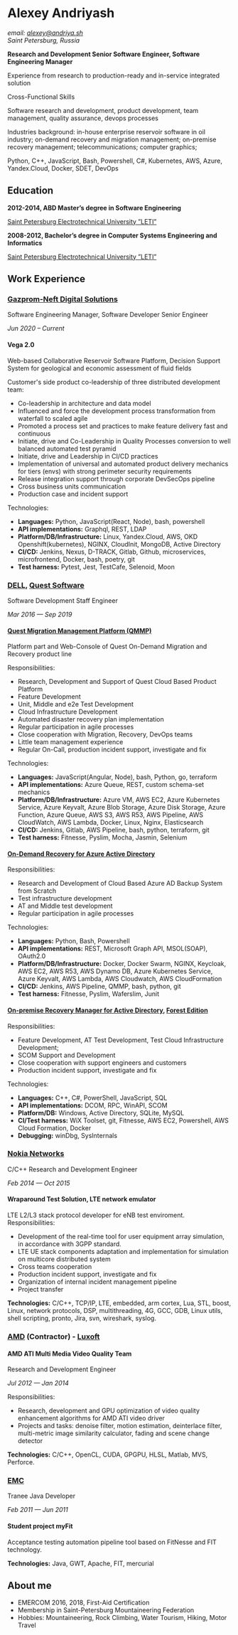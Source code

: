 # Alexey Andriyash

*email: alexey@andriya.sh*   
*Saint Petersburg, Russia*   

**Research and Development Senior Software Engineer, Software Engineering Manager**

Experience from research to production-ready and in-service integrated solution

Cross-Functional Skills

Software research and development, product development, team management, quality assurance, devops processes

Industries background: in-house enterprise reservoir software in oil industry; on-demand recovery and migration management; on-premise recovery management; telecommunications; computer graphics;

Python, C++, JavaScript, Bash, Powershell, C#, Kubernetes, AWS, Azure, Yandex.Cloud, Docker, SDET, DevOps

## Education

**2012-2014, ABD Master’s degree in Software Engineering**

[Saint Petersburg Electrotechnical University ”LETI”](https://etu.ru/en/university/)

**2008-2012, Bachelor’s degree in Computer Systems Engineering and Informatics**

[Saint Petersburg Electrotechnical University ”LETI”](https://etu.ru/en/university/)

## Work Experience

### [Gazprom-Neft Digital Solutions](www.gazprom-neft.com)
Software Engineering Manager, Software Developer Senior Engineer

*Jun 2020 – Current*



#### Vega 2.0

Web-based Collaborative Reservoir Software Platform, Decision Support System for geological and economic assessment of fluid fields

Customer's side product co-leadership of three distributed development team:
- Co-leadership in architecture and data model
- Influenced and force the development process transformation from waterfall to scaled agile
- Promoted a process set and practices to make feature delivery fast and continuous 
- Initiate, drive and Co-Leadership in Quality Processes conversion to well balanced automated test pyramid
- Initiate, drive and Leadership in CI/CD practices
- Implementation of universal and automated product delivery mechanics for tiers (envs) with strong perimeter security requirements
- Release integration support through corporate DevSecOps pipeline
- Cross business units communication
- Production case and incident support

Technologies:
- **Languages:** Python, JavaScript(React, Node), bash, powershell
- **API implementations:** Graphql, REST, LDAP
- **Platform/DB/Infrastructure:** Linux, Yandex.Cloud, AWS, OKD Openshift(kubernetes), NGINX, CloudInit, MongoDB, Active Directory
- **CI/CD:** Jenkins, Nexus, D-TRACK, Gitlab, Github, microservices, microfrontend, Docker, bash, poetry, git
- **Test harness:** Pytest, Jest, TestCafe, Selenoid, Moon

### [DELL](www.dell.com), [Quest Software](www.quest.com)
Software Development Staff Engineer

*Mar 2016 — Sep 2019*

#### [Quest Migration Management Platform (QMMP)](https://www.quest.com/products/on-demand-migration/)
Platform part and Web-Console of Quest On-Demand Migration and Recovery product line

Responsibilities:
- Research, Development and Support of Quest Cloud Based Product Platform
- Feature Development
- Unit, Middle and e2e Test Development 
- Cloud Infrastructure Development
- Automated disaster recovery plan implementation
- Regular participation in agile processes
- Close cooperation with Migration, Recovery, DevOps teams
- Little team management experience
- Regular On-Call, production incident support, investigate and fix

Technologies:

- **Languages:** JavaScript(Angular, Node), bash, Python, go, terraform
- **API implementations:** Azure Queue, REST, custom schema-set mechanics
- **Platform/DB/Infrastructure:** Azure VM, AWS EC2, Azure Kubernetes Service, Azure Keyvalt, Azure Blob Storage, Azure Disk Storage, Azure Function, Azure Queue, AWS S3, AWS R53, AWS Pipeline, AWS CloudWatch, AWS Lambda, Docker, Linux, Nginx, Elasticsearch
- **CI/CD:** Jenkins, Gitlab, AWS Pipeline, bash, python, terraform, git
- **Test harness:** Fitnesse, Pyslim, Mocha, Jasmin, Selenium


#### [On-Demand Recovery for Azure Active Directory](https://www.quest.com/products/on-demand-recovery/)
Responsibilities:
- Research and Development of Cloud Based Azure AD Backup System from Scratch
- Test infrastructure development
- AT and Middle test development
- Regular participation in agile processes

Technologies: 
- **Languages:** Python, Bash, Powershell
- **API implementations:** REST, Microsoft Graph API, MSOL(SOAP), OAuth2.0
- **Platform/DB/Infrastructure:** Docker, Docker Swarm, NGINX, Keycloak, AWS EC2, AWS R53, AWS Dynamo DB, Azure Kubernetes Service, Azure Keyvalt, AWS Lambda, AWS Cloudwatch, AWS CloudFormation
- **CI/CD:** Jenkins, AWS Pipeline, QMMP, bash, python, git
- **Test harness:** Fitnesse, Pyslim, Waferslim, Junit


#### [On-premise Recovery Manager for Active Directory](https://www.quest.com/products/recovery-manager-for-active-directory/), [Forest Edition](https://www.quest.com/products/recovery-manager-for-active-directory-forest-edition/)


Responsibilities:
- Feature Development, AT Test Development, Test Cloud Infrastructure Development;
- SCOM Support and Development
- Close cooperation with support engineers and customers
- Production incident support, investigate and fix

Technologies:

- **Languages:** C++, C#, PowerShell, JavaScript, SQL
- **API implementations:** DCOM, RPC, WinAPI, SCOM
- **Platform/DB:** Windows, Active Directory, SQLite, MySQL
- **CI/Test harness:** WiX Toolset, git, Fitnesse, AWS EC2, Powershell, AWS Cloud Formation, Docker
- **Debugging:** winDbg, SysInternals


### [Nokia Networks](www.nokiasiemensnetworks.com)
C/C++ Research and Development Engineer

*Feb 2014 — Oct 2015*


#### Wraparound Test Solution, LTE network emulator 

LTE L2/L3 stack protocol developer for eNB test enviroment.
Responsibilities:
- Development of the real-time tool for user equipment array simulation, in accordance with 3GPP standard.
- LTE UE stack components adaptation and implementation for simulation on multicore distributed system
- Cross teams cooperation
- Production incident support, investigate and fix
- Organization of internal incident management pipeline
- Project transfer

**Technologies:** C/C++, TCP/IP, LTE, embedded, arm cortex, Lua, STL, boost, Linux, network protocols, DSP, multithreading, 4G, GCC, GDB, Linux utils, shell scripting, pronto, Jira, svn, wireshark, syslog.


### [AMD](www.amd.com) (Contractor) - [Luxoft](www.luxoft.com)


#### AMD ATI Multi Media Video Quality Team
Research and Development Engineer 

*Jul 2012 — Jan 2014* 

Responsibilities:
- Research, development and GPU optimization of video quality enhancement algorithms for AMD ATI video driver
- Projects and tasks: denoise filter, motion estimation, deinterlace filter, multi-metric image similarity calculator, fading and scene change detector

**Technologies:** C/C++, OpenCL, CUDA, GPGPU, HLSL, Matlab, MVS, Perforce.

### [EMC](russia.emc.com)
Tranee Java Developer

*Feb 2011 — Jun 2011*


#### Student project myFit
Acceptance testing automation pipeline tool based on FitNesse and FIT technology.

**Technologies:** Java, GWT, Apache, FIT, mercurial


## About me
- EMERCOM 2016, 2018, First-Aid Certification
- Membership in Saint-Petersburg Mountaineering Federation
- Hobbies: Mountaineering, Rock Climbing, Water Tourism, Hiking, Motor Travel

